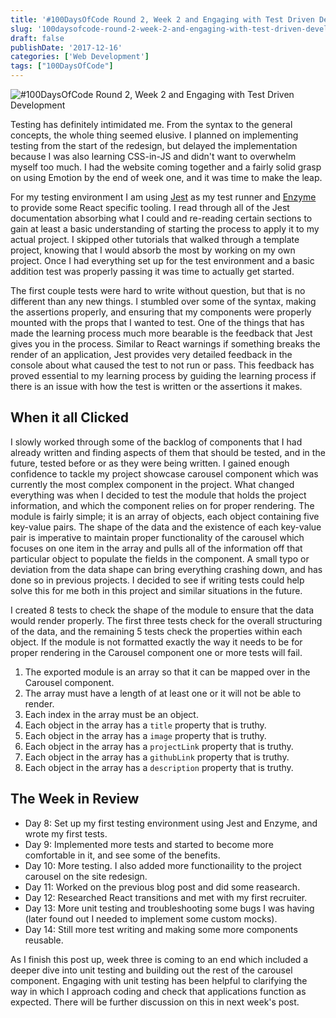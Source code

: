 ```yaml
---
title: '#100DaysOfCode Round 2, Week 2 and Engaging with Test Driven Development'
slug: '100daysofcode-round-2-week-2-and-engaging-with-test-driven-development'
draft: false
publishDate: '2017-12-16'
categories: ['Web Development']
tags: ["100DaysOfCode"]
---
```

![#100DaysOfCode Round 2, Week 2 and Engaging with Test Driven Development](images/2017-12-testing.jpg#center)

Testing has definitely intimidated me. From the syntax to the general concepts, the whole thing seemed elusive. I planned on implementing testing from the start of the redesign, but delayed the implementation because I was also learning CSS-in-JS and didn't want to overwhelm myself too much. I had the website coming together and a fairly solid grasp on using Emotion by the end of week one, and it was time to make the leap.

For my testing environment I am using [Jest](http://facebook.github.io/jest/) as my test runner and [Enzyme](http://airbnb.io/enzyme/) to provide some React specific tooling. I read through all of the Jest documentation absorbing what I could and re-reading certain sections to gain at least a basic understanding of starting the process to apply it to my actual project. I skipped other tutorials that walked through a template project, knowing that I would absorb the most by working on my own project. Once I had everything set up for the test environment and a basic addition test was properly passing it was time to actually get started.

The first couple tests were hard to write without question, but that is no different than any new things. I stumbled over some of the syntax, making the assertions properly, and ensuring that my components were properly mounted with the props that I wanted to test. One of the things that has made the learning process much more bearable is the feedback that Jest gives you in the process. Similar to React warnings if something breaks the render of an application, Jest provides very detailed feedback in the console about what caused the test to not run or pass. This feedback has proved essential to my learning process by guiding the learning process if there is an issue with how the test is written or the assertions it makes.

## When it all Clicked

I slowly worked through some of the backlog of components that I had already written and finding aspects of them that should be tested, and in the future, tested before or as they were being written. I gained enough confidence to tackle my project showcase carousel component which was currently the most complex component in the project. What changed everything was when I decided to test the module that holds the project information, and which the component relies on for proper rendering. The module is fairly simple; it is an array of objects, each object containing five key-value pairs. The shape of the data and the existence of each key-value pair is imperative to maintain proper functionality of the carousel which focuses on one item in the array and pulls all of the information off that particular object to populate the fields in the component. A small typo or deviation from the data shape can bring everything crashing down, and has done so in previous projects. I decided to see if writing tests could help solve this for me both in this project and similar situations in the future.

I created 8 tests to check the shape of the module to ensure that the data would render properly. The first three tests check for the overall structuring of the data, and the remaining 5 tests check the properties within each object. If the module is not formatted exactly the way it needs to be for proper rendering in the Carousel component one or more tests will fail. 

1. The exported module is an array so that it can be mapped over in the Carousel component.
2. The array must have a length of at least one or it will not be able to render.
3. Each index in the array must be an object.
4. Each object in the array has a `title` property that is truthy.
5. Each object in the array has a `image` property that is truthy.
6. Each object in the array has a `projectLink` property that is truthy.
7. Each object in the array has a `githubLink` property that is truthy.
8. Each object in the array has a `description` property that is truthy.

## The Week in Review

* Day 8: Set up my first testing environment using Jest and Enzyme, and wrote my first tests.
* Day 9: Implemented more tests and started to become more comfortable in it, and see some of the benefits.
* Day 10: More testing. I also added more functionaility to the project carousel on the site redesign.
* Day 11: Worked on the previous blog post and did some reasearch.
* Day 12: Researched React transitions and met with my first recruiter.
* Day 13: More unit testing and troubleshooting some bugs I was having (later found out I needed to implement some custom mocks).
* Day 14: Still more test writing and making some more components reusable.

As I finish this post up, week three is coming to an end which included a deeper dive into unit testing and building out the rest of the carousel component. Engaging with unit testing has been helpful to clarifying the way in which I approach coding and check that applications function as expected. There will be further discussion on this in next week's post.
